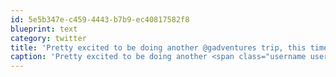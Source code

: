 ```yaml
---
id: 5e5b347e-c459-4443-b7b9-ec40817582f8
blueprint: text
category: twitter
title: 'Pretty excited to be doing another @gadventures trip, this time in Guatemala, Belize and Mexico'
caption: 'Pretty excited to be doing another <span class="username username_linked">@<a href="https://twitter.com/gadventures" title="G Adventures">gadventures</a></span> trip, this time in Guatemala, Belize and Mexico'
---
```


